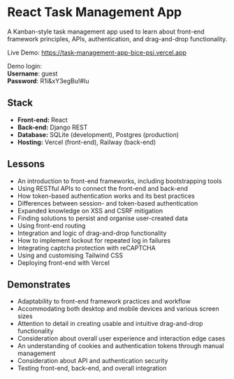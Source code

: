 # React Task Management App

A Kanban-style task management app used to learn about front-end framework principles, APIs, authentication, and drag-and-drop functionality.

Live Demo: https://task-management-app-bice-psi.vercel.app  

Demo login:  
**Username**: guest  
**Password**: R1i&xY3egBu!#Iu  

## Stack
- **Front-end:** React
- **Back-end:** Django REST
- **Database:** SQLite (development), Postgres (production)
- **Hosting:** Vercel (front-end), Railway (back-end)

## Lessons
- An introduction to front-end frameworks, including bootstrapping tools
- Using RESTful APIs to connect the front-end and back-end
- How token-based authentication works and its best practices
- Differences between session- and token-based authentication
- Expanded knowledge on XSS and CSRF mitigation
- Finding solutions to persist and organise user-created data
- Using front-end routing
- Integration and logic of drag-and-drop functionality
- How to implement lockout for repeated log in failures
- Integrating captcha protection with reCAPTCHA
- Using and customising Tailwind CSS
- Deploying front-end with Vercel

## Demonstrates
- Adaptability to front-end framework practices and workflow
- Accommodating both desktop and mobile devices and various screen sizes
- Attention to detail in creating usable and intuitive drag-and-drop functionality
- Consideration about overall user experience and interaction edge cases
- An understanding of cookies and authentication tokens through manual management
- Consideration about API and authentication security
- Testing front-end, back-end, and overall integration
